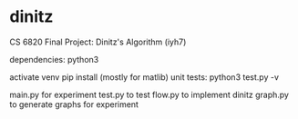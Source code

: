 # dinitz
CS 6820 Final Project: Dinitz's Algorithm (iyh7)

dependencies: python3

activate venv
pip install (mostly for matlib)
unit tests: python3 test.py -v

main.py for experiment
test.py to test
flow.py to implement dinitz
graph.py to generate graphs for experiment